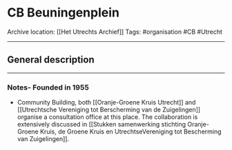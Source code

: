 # CB Beuningenplein
Archive location: [[Het Utrechts Archief]]
Tags: #organisation #CB #Utrecht 

---
## General description

---
### Notes- Founded in 1955
- Community Building, both [[Oranje-Groene Kruis Utrecht]] and [[Utrechtsche Vereniging tot Berscherming van de Zuigelingen]] organise a consultation office at this place. The collaboration is extensively discussed in [[Stukken samenwerking stichting Oranje-Groene Kruis, de Groene Kruis en UtrechtseVereniging tot Bescherming van Zuigelingen]].